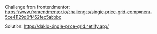 Challenge from frontendmentor: https://www.frontendmentor.io/challenges/single-price-grid-component-5ce41129d0ff452fec5abbbc <br>

Solution: https://daklo-single-price-grid.netlify.app/

